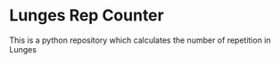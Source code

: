 # Lunges Rep Counter
 This is a python repository which calculates the number of repetition in Lunges
